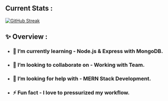 <!-- ### Hi there 👋 -->
## Current Stats :
[![GitHub Streak](https://github-readme-streak-stats.herokuapp.com?user=AsrafulMasum&theme=blue-green&hide_border=true)](https://git.io/streak-stats)

## ✨ Overview : 
<!-- **AsrafulMasum/AsrafulMasum** is a ✨ _special_ ✨ repository because its `README.md` (this file) appears on your GitHub profile.

Here are some ideas to get you started: -->

<!-- - 🔭 I’m currently working on ... -->
- ### 🌱 I’m currently learning - Node.js & Express with MongoDB.
- ### 👯 I’m looking to collaborate on - Working with Team.
- ### 🤔 I’m looking for help with - MERN Stack Development.
- ### ⚡ Fun fact - I love to pressurized my workflow.
<!-- - 💬 Ask me about ...
- 📫 How to reach me: ...
- 😄 Pronouns: ... -->

